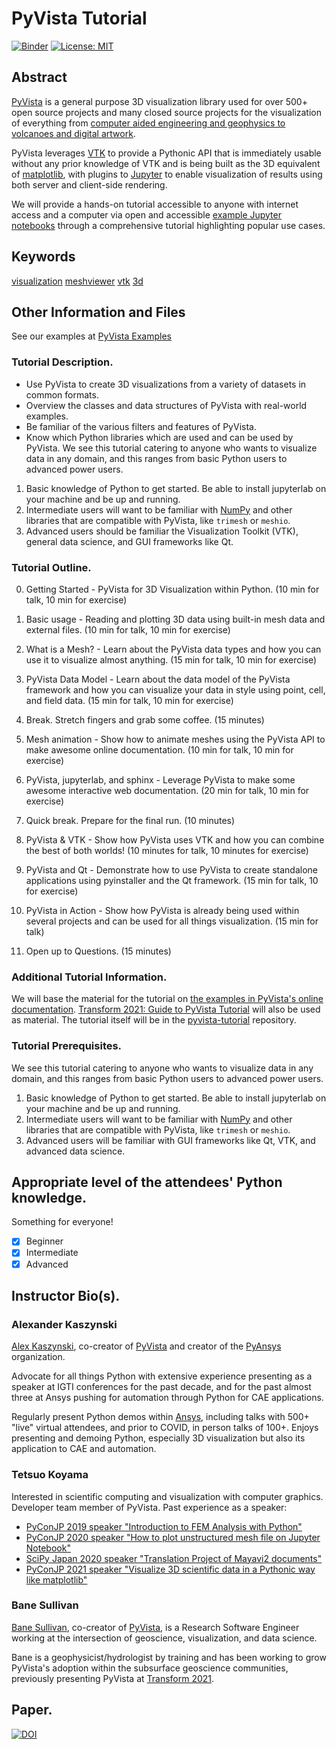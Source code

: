 # PyVista Tutorial

[![Binder](https://mybinder.org/badge_logo.svg)](https://mybinder.org/v2/gh/pyvista/pyvista-tutorial/HEAD)
[![License: MIT](https://img.shields.io/badge/License-MIT-yellow.svg)](https://opensource.org/licenses/MIT)

## Abstract


[PyVista](https://github.com/pyvista/pyvista) is a general purpose 3D visualization library used for over 500+ open source projects and many closed source projects for the visualization of everything from [computer aided engineering and geophysics to volcanoes and digital artwork](https://dev.pyvista.org/getting-started/external_examples.html).

PyVista leverages [VTK](http://www.vtk.org) to provide a Pythonic API that is immediately usable without any prior knowledge of VTK and is being built as the 3D equivalent of [matplotlib](https://matplotlib.org/), with plugins to [Jupyter](https://jupyter.org/) to enable visualization of results using both server and client-side rendering.

We will provide a hands-on tutorial accessible to anyone with internet access and a computer via open and accessible [example Jupyter notebooks](https://docs.pyvista.org/examples/index.html) through a comprehensive tutorial highlighting popular use cases.



## Keywords

[visualization](https://github.com/topics/visualization)
[meshviewer](https://github.com/topics/meshviewer)
[vtk](https://github.com/topics/vtk)
[3d](https://github.com/topics/3d)

## Other Information and Files
See our examples at [PyVista Examples](http://docs.pyvista.org/examples/index.html)

### Tutorial Description.

- Use PyVista to create 3D visualizations from a variety of datasets in common formats.
- Overview the classes and data structures of PyVista with real-world examples.
- Be familiar of the various filters and features of PyVista.
- Know which Python libraries which are used and can be used by PyVista.
We see this tutorial catering to anyone who wants to visualize data in any domain, and this ranges from basic Python users to advanced power users.

1. Basic knowledge of Python to get started. Be able to install jupyterlab on your machine and be up and running.
2. Intermediate users will want to be familiar with [NumPy](https://numpy.org/) and other libraries that are compatible with PyVista, like `trimesh` or `meshio`.
3. Advanced users should be familiar the Visualization Toolkit (VTK), general data science, and GUI frameworks like Qt.

### Tutorial Outline.

0. Getting Started - PyVista for 3D Visualization within Python. (10 min for talk, 10 min for exercise)

1. Basic usage - Reading and plotting 3D data using built-in mesh data and external files.  (10 min for talk, 10 min for exercise)

2. What is a Mesh? - Learn about the PyVista data types and how you can use it to visualize almost anything. (15 min for talk, 10 min for exercise)

3. PyVista Data Model - Learn about the data model of the PyVista framework and how you can visualize your data in style using point, cell, and field data. (15 min for talk, 10 min for exercise)

4. Break. Stretch fingers and grab some coffee. (15 minutes)

5. Mesh animation - Show how to animate meshes using the PyVista API to make awesome online documentation. (10 min for talk, 10 min for exercise)

6. PyVista, jupyterlab, and sphinx - Leverage PyVista to make some awesome interactive web documentation. (20 min for talk, 10 min for exercise)

7. Quick break. Prepare for the final run. (10 minutes)

8. PyVista & VTK - Show how PyVista uses VTK and how you can combine the best of both worlds! (10 minutes for talk, 10 minutes for exercise)

9. PyVista and Qt - Demonstrate how to use PyVista to create standalone applications using pyinstaller and the Qt framework. (15 min for talk, 10 for exercise)

10. PyVista in Action - Show how PyVista is already being used within several projects and can be used for all things visualization. (15 min for talk)

11. Open up to Questions. (15 minutes)

### Additional Tutorial Information.

We will base the material for the tutorial on [the examples in PyVista's online documentation](https://docs.pyvista.org/examples/index.html).
[Transform 2021: Guide to PyVista Tutorial](https://github.com/banesullivan/transform-2021) will also be used as material.
The tutorial itself will be in the [pyvista-tutorial](https://github.com/pyvista/pyvista-tutorial) repository.

### Tutorial Prerequisites.

We see this tutorial catering to anyone who wants to visualize data in any domain, and this ranges from basic Python users to advanced power users.

1. Basic knowledge of Python to get started. Be able to install jupyterlab on your machine and be up and running.
2. Intermediate users will want to be familiar with [NumPy](https://numpy.org/) and other libraries that are compatible with PyVista, like `trimesh` or `meshio`.
3. Advanced users will be familiar with GUI frameworks like Qt, VTK, and advanced data science.

## Appropriate level of the attendees' Python knowledge.

Something for everyone!

- [x] Beginner
- [x] Intermediate
- [x] Advanced

## Instructor Bio(s).

### Alexander Kaszynski

[Alex Kaszynski](https://github.com/akaszynski/resume), co-creator of [PyVista](https://github.com/pyvista/) and creator of the [PyAnsys](https://github.com/pyansys) organization.

Advocate for all things Python with extensive experience presenting as a speaker at IGTI conferences for the past decade, and for the past almost three at Ansys pushing for automation through Python for CAE applications.

Regularly present Python demos within [Ansys](https://ansys.github.io/), including talks with 500+ "live" virtual attendees, and prior to COVID, in person talks of 100+. Enjoys presenting and demoing Python, especially 3D visualization but also its application to CAE and automation.

### Tetsuo Koyama

Interested in scientific computing and visualization with computer graphics.
Developer team member of PyVista.
Past experience as a speaker:
- [PyConJP 2019 speaker "Introduction to FEM Analysis with Python"](https://youtu.be/6JuB1GiDLQQ)
- [PyConJP 2020 speaker "How to plot unstructured mesh file on Jupyter Notebook"](https://youtu.be/X3Z54Kw4I6Y)
- [SciPy Japan 2020 speaker "Translation Project of Mayavi2 documents"](https://youtu.be/epxm9SjLMS0)
- [PyConJP 2021 speaker "Visualize 3D scientific data in a Pythonic way like matplotlib"](https://youtu.be/ru-nENLgleo)


### Bane Sullivan

[Bane Sullivan](https://banesullivan.com), co-creator of [PyVista](https://github.com/pyvista/), is a Research Software Engineer working at the intersection of geoscience, visualization, and data science.

Bane is a geophysicist/hydrologist by training and has been working to grow PyVista's adoption within the subsurface geoscience communities, previously presenting PyVista at [Transform 2021](https://www.youtube.com/watch?v=FmNmRBsEBHE).


## Paper.

[![DOI](https://joss.theoj.org/papers/10.21105/joss.01450/status.svg)](https://doi.org/10.21105/joss.01450)

